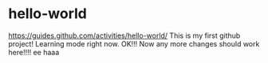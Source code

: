 # hello-world
https://guides.github.com/activities/hello-world/
This is my first github project! Learning mode right now. 
OK!!! Now any more changes should work here!!!! ee haaa
